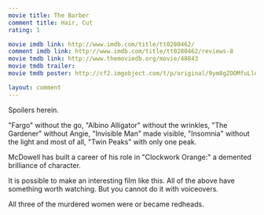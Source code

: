 ```yaml
---
movie title: The Barber
comment title: Hair, Cut
rating: 1

movie imdb link: http://www.imdb.com/title/tt0280462/
comment imdb link: http://www.imdb.com/title/tt0280462/reviews-8
movie tmdb link: http://www.themoviedb.org/movie/48843
movie tmdb trailer: 
movie tmdb poster: http://cf2.imgobject.com/t/p/original/9ym8gZOOMfuLldYlRNaJzmWLaDx.jpg

layout: comment
---
```


Spoilers herein.

"Fargo" without the go, "Albino Alligator" without the wrinkles, "The Gardener" without  Angie, "Invisible Man" made visible, "Insomnia" without the light and most of all, "Twin  Peaks" with only one peak.

McDowell has built a career of his role in "Clockwork Orange:" a demented brilliance of  character.

It is possible to make an interesting film like this. All of the above have something worth  watching. But you cannot do it with voiceovers.

All three of the murdered women were or became redheads.